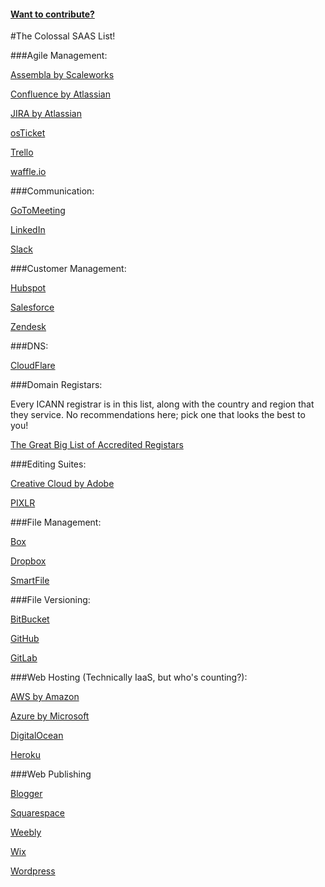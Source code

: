 #### [Want to contribute?](https://github.com/Ryanb58/the-colossal-saas-list/wiki)

#The Colossal SAAS List!

###Agile Management:

[Assembla by Scaleworks](https://www.assembla.com/)

[Confluence by Atlassian](https://www.atlassian.com/software/confluence)

[JIRA by Atlassian](https://jira.atlassian.com/secure/Dashboard.jspa)

[osTicket](http://osticket.com/)

[Trello](https://trello.com)

[waffle.io](https://waffle.io)

###Communication:

[GoToMeeting](https://www.gotomeeting.com/)

[LinkedIn](https://www.linkedin.com)

[Slack](https://slack.com)

###Customer Management:

[Hubspot](https://www.hubspot.com/)

[Salesforce](https://www.salesforce.com/)

[Zendesk](https://www.zendesk.com/)

###DNS:

[CloudFlare](https://www.cloudflare.com/)

###Domain Registars:

Every ICANN registrar is in this list, along with the country and region that they service. No recommendations here; pick one that looks the best to you!

[The Great Big List of Accredited Registars](https://www.icann.org/registrar-reports/accredited-list.html)

###Editing Suites:

[Creative Cloud by Adobe](http://www.adobe.com/)

[PIXLR](https://pixlr.com/)

###File Management:

[Box](https://www.box.com/)

[Dropbox](https://www.dropbox.com/)

[SmartFile](https://www.smartfile.com/)

###File Versioning:

[BitBucket](https://bitbucket.org/)

[GitHub](https://github.com/)

[GitLab](https://about.gitlab.com/)

###Web Hosting (Technically IaaS, but who's counting?):

[AWS by Amazon](https://aws.amazon.com/)

[Azure by Microsoft](https://azure.com)

[DigitalOcean](https://www.digitalocean.com/)

[Heroku](https://www.heroku.com/)

###Web Publishing

[Blogger](https://www.blogger.com/home)

[Squarespace](https://www.squarespace.com/)

[Weebly](https://www.weebly.com/)

[Wix](http://www.wix.com/start/blog)

[Wordpress](https://wordpress.com/)
